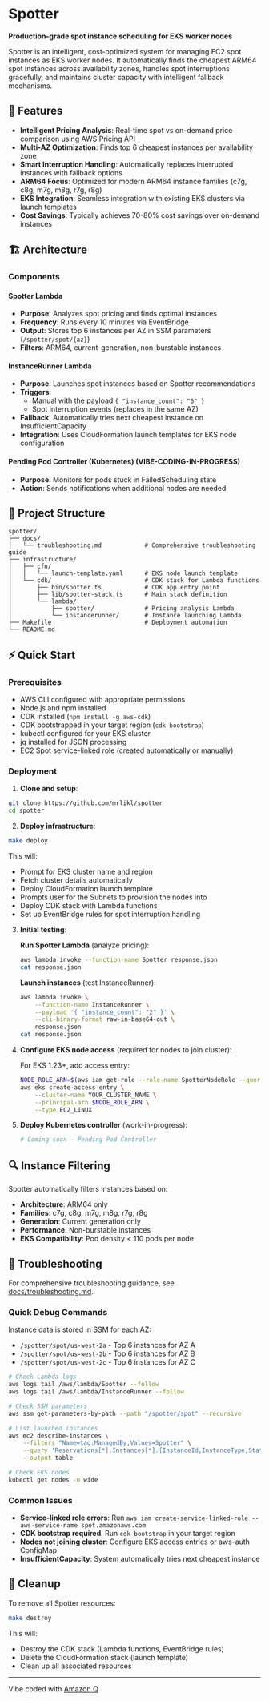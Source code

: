 # Spotter

**Production-grade spot instance scheduling for EKS worker nodes**

Spotter is an intelligent, cost-optimized system for managing EC2 spot instances as EKS worker nodes. It automatically finds the cheapest ARM64 spot instances across availability zones, handles spot interruptions gracefully, and maintains cluster capacity with intelligent fallback mechanisms.

## 🚀 Features

- **Intelligent Pricing Analysis**: Real-time spot vs on-demand price comparison using AWS Pricing API
- **Multi-AZ Optimization**: Finds top 6 cheapest instances per availability zone
- **Smart Interruption Handling**: Automatically replaces interrupted instances with fallback options
- **ARM64 Focus**: Optimized for modern ARM64 instance families (c7g, c8g, m7g, m8g, r7g, r8g)
- **EKS Integration**: Seamless integration with existing EKS clusters via launch templates
- **Cost Savings**: Typically achieves 70-80% cost savings over on-demand instances

## 🏗️ Architecture

### Components

#### Spotter Lambda
- **Purpose**: Analyzes spot pricing and finds optimal instances
- **Frequency**: Runs every 10 minutes via EventBridge
- **Output**: Stores top 6 instances per AZ in SSM parameters (`/spotter/spot/{az}`)
- **Filters**: ARM64, current-generation, non-burstable instances

#### InstanceRunner Lambda
- **Purpose**: Launches spot instances based on Spotter recommendations
- **Triggers**: 
  - Manual with the payload `{ "instance_count": "6" }`
  - Spot interruption events (replaces in the same AZ)
- **Fallback**: Automatically tries next cheapest instance on InsufficientCapacity
- **Integration**: Uses CloudFormation launch templates for EKS node configuration

#### Pending Pod Controller (Kubernetes) (VIBE-CODING-IN-PROGRESS)
- **Purpose**: Monitors for pods stuck in FailedScheduling state
- **Action**: Sends notifications when additional nodes are needed

## 📁 Project Structure

```
spotter/
├── docs/
│   └── troubleshooting.md            # Comprehensive troubleshooting guide
├── infrastructure/
│   ├── cfn/
│   │   └── launch-template.yaml      # EKS node launch template
│   └── cdk/                          # CDK stack for Lambda functions
│       ├── bin/spotter.ts            # CDK app entry point
│       ├── lib/spotter-stack.ts      # Main stack definition
│       └── lambda/
│           ├── spotter/              # Pricing analysis Lambda
│           └── instancerunner/       # Instance launching Lambda
├── Makefile                          # Deployment automation
└── README.md
```

## ⚡️ Quick Start

### Prerequisites

- AWS CLI configured with appropriate permissions
- Node.js and npm installed
- CDK installed (`npm install -g aws-cdk`)
- CDK bootstrapped in your target region (`cdk bootstrap`)
- kubectl configured for your EKS cluster
- jq installed for JSON processing
- EC2 Spot service-linked role (created automatically or manually)

### Deployment

1. **Clone and setup**:
```bash
git clone https://github.com/mrlikl/spotter
cd spotter
```

2. **Deploy infrastructure**:
```bash
make deploy
```

This will:
- Prompt for EKS cluster name and region
- Fetch cluster details automatically
- Deploy CloudFormation launch template
- Prompts user for the Subnets to provision the nodes into
- Deploy CDK stack with Lambda functions
- Set up EventBridge rules for spot interruption handling

3. **Initial testing**:

   **Run Spotter Lambda** (analyze pricing):
   ```bash
   aws lambda invoke --function-name Spotter response.json
   cat response.json
   ```

   **Launch instances** (test InstanceRunner):
   ```bash
   aws lambda invoke \
       --function-name InstanceRunner \
       --payload '{ "instance_count": "2" }' \
       --cli-binary-format raw-in-base64-out \
       response.json
   cat response.json
   ```

4. **Configure EKS node access** (required for nodes to join cluster):

   For EKS 1.23+, add access entry:
   ```bash
   NODE_ROLE_ARN=$(aws iam get-role --role-name SpotterNodeRole --query 'Role.Arn' --output text)
   aws eks create-access-entry \
       --cluster-name YOUR_CLUSTER_NAME \
       --principal-arn $NODE_ROLE_ARN \
       --type EC2_LINUX
   ```

5. **Deploy Kubernetes controller** (work-in-progress):
   ```bash
   # Coming soon - Pending Pod Controller
   ```
 
## 🔍 Instance Filtering

Spotter automatically filters instances based on:
- **Architecture**: ARM64 only
- **Families**: c7g, c8g, m7g, m8g, r7g, r8g
- **Generation**: Current generation only
- **Performance**: Non-burstable instances
- **EKS Compatibility**: Pod density < 110 pods per node

## 🔧 Troubleshooting

For comprehensive troubleshooting guidance, see [docs/troubleshooting.md](docs/troubleshooting.md).

### Quick Debug Commands

Instance data is stored in SSM for each AZ:
- `/spotter/spot/us-west-2a` - Top 6 instances for AZ A
- `/spotter/spot/us-west-2b` - Top 6 instances for AZ B  
- `/spotter/spot/us-west-2c` - Top 6 instances for AZ C

```bash
# Check Lambda logs
aws logs tail /aws/lambda/Spotter --follow
aws logs tail /aws/lambda/InstanceRunner --follow

# Check SSM parameters
aws ssm get-parameters-by-path --path "/spotter/spot" --recursive

# List launched instances
aws ec2 describe-instances \
    --filters "Name=tag:ManagedBy,Values=Spotter" \
    --query 'Reservations[*].Instances[*].[InstanceId,InstanceType,State.Name,Placement.AvailabilityZone]' \
    --output table

# Check EKS nodes
kubectl get nodes -o wide
```

### Common Issues

- **Service-linked role errors**: Run `aws iam create-service-linked-role --aws-service-name spot.amazonaws.com`
- **CDK bootstrap required**: Run `cdk bootstrap` in your target region
- **Nodes not joining cluster**: Configure EKS access entries or aws-auth ConfigMap
- **InsufficientCapacity**: System automatically tries next cheapest instance

## 🧹 Cleanup

To remove all Spotter resources:

```bash
make destroy
```

This will:
- Destroy the CDK stack (Lambda functions, EventBridge rules)
- Delete the CloudFormation stack (launch template)
- Clean up all associated resources

---

Vibe coded with [Amazon Q](https://github.com/aws/amazon-q-developer-cli)